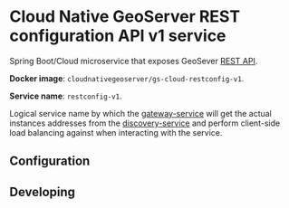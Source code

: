 # Cloud Native GeoServer REST configuration API v1 service

Spring Boot/Cloud microservice that exposes GeoSever [REST API](https://docs.geoserver.org/stable/en/user/rest/).

**Docker image**: `cloudnativegeoserver/gs-cloud-restconfig-v1`. 

**Service name**: `restconfig-v1`. 

Logical service name by which the [gateway-service](gateway-service.yml) will get the actual instances addresses from the [discovery-service](discovery-service.yml) and perform client-side load balancing against when interacting with the service. 

## Configuration

## Developing

